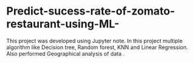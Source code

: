 # Predict-sucess-rate-of-zomato-restaurant-using-ML-
This project was developed using Jupyter note. In this project multiple algorithm like Decision tree, Random forest, KNN and Linear Regression. Also performed Geographical analysis of data .
